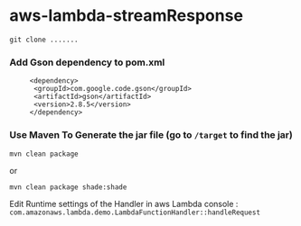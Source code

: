 # aws-lambda-streamResponse

```
git clone .......
```
### Add Gson dependency to pom.xml
```
     <dependency>
      <groupId>com.google.code.gson</groupId>
      <artifactId>gson</artifactId>
      <version>2.8.5</version>
     </dependency>
```

### Use Maven To Generate the jar file (go to `/target` to find the jar)
```
mvn clean package
```
or
```
mvn clean package shade:shade
```


Edit Runtime settings of the Handler in aws Lambda console :  `com.amazonaws.lambda.demo.LambdaFunctionHandler::handleRequest`
